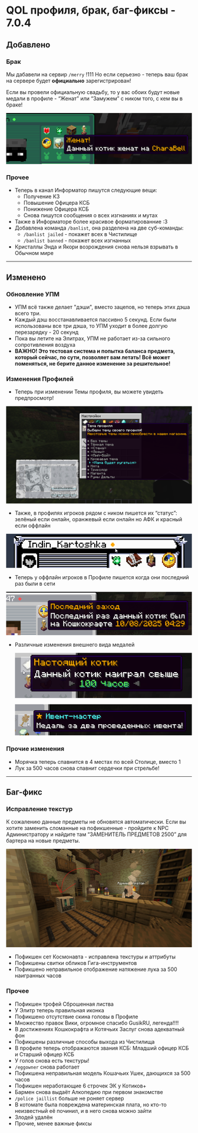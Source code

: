# QOL профиля, брак, баг-фиксы - 7.0.4


## Добавлено

### Брак

Мы дабавели на сервир `/merry` !111
Но если серьезно - теперь ваш брак на сервере будет **официально** зарегистрирован! 

Если вы провели официальную свадьбу, то у вас обоих будут новые медали в профиле - “Женат” или “Замужем” с ником того, с кем вы в браке!

![Медаль в профиле о браке](/assets/updates/7season/7_0_4/wedding.png)

### Прочее

- Теперь в канал Информатор пишутся следующие вещи:
    - Получение КЗ
    - Повышение Офицера КСБ
    - Понижение Офицера КСБ
    - Снова пишутся сообщения о всех изгнаниях и мутах
- Также в Информаторе более красивое форматированние :3
- Добавлена команда `/banlist`, она разделена на две суб-команды:
    - `/banlist jailed` - покажет всех в Чистилище
    - `/banlist banned` - покажет всех изгнанных
- Кристаллы Энда и Якори возрождения снова нельзя взрывать в Обычном мире

---

## Изменено

### Обновление УПМ

- УПМ всё также делает "дэши", вместо зацепов, но теперь этих дэша всего три.
- Каждый дэш восстанавливается пассивно 5 секунд. Если были использованы все три дэша, то УПМ уходит в более долгую перезарядку - 20 секунд
- Пока вы летите на Элитрах, УПМ не работает из-за сильного сопротивления воздуха
- **ВАЖНО! Это тестовая система и попытка баланса предмета, который сейчас, по сути, позволяет вам летать! Всё может поменяться, не берите данное изменение за решительное!**

### Изменения Профилей

- Теперь при изменении Темы профиля, вы можете увидеть предпросмотр!

![Превью тем профилей](/assets/updates/7season/7_0_4/profile_preview.png)

- Также, в профилях игроков рядом с ником пишется их “статус”: зелёный если онлайн, оранжевый если онлайн но АФК и красный если оффлайн

![Статус в профиле](/assets/updates/7season/7_0_4/status.png)

- Теперь у оффлайн игроков в Профиле пишется когда они последний раз были в сети

![Последний онлайн в профиле](/assets/updates/7season/7_0_4/last_online.png)

- Различные изменения внешнего вида медалей
    
    ![Новый вид медалей профиля 1](/assets/updates/7season/7_0_4/new_medal.png)
    
    ![Новый вид медалей профиля 1](/assets/updates/7season/7_0_4/new_medal2.png)
    

### Прочие изменения

- Морячка теперь спавнится в 4 местах по всей Столице, вместо 1
- Лук за 500 часов снова спавнит сердечки при стрельбе!

---

## Баг-фикс

### Исправление текстур

К сожалению данные предметы не обновятся автоматически. Если вы хотите заменить сломанные на пофикшенные - пройдите к NPC Администратору и найдите там “ЗАМЕНИТЕЛЬ ПРЕДМЕТОВ 2500” для бартера на новые предметы.

![изображение.png](/assets/updates/7season/7_0_4/itemexchange.png)

- Пофикшен сет Космонавта - исправлена текстуры и аттрибуты
- Пофикшены свитки обликов Гига-инструментов
- Пофикшено неправильное отображение натяжение лука за 500 наигранных часов

### Прочее

- Пофикшен трофей Сброшенная листва
- У Элитр теперь правильная иконка
- Пофикшено отсутствие скина головы в Профиле
- Множество правок Вики, огромное спасибо GusikRU, легенда!!!!
- В достижениях Кошкокрафта и Котячьих Заслуг снова адекватный фон
- Пофикшены различные способы выхода из Чистилища
- В профиле теперь отображаются звания КСБ: Младший офицер КСБ и Старший офицер КСБ
- У голов снова есть текстуры!
- `/eggowner` снова работает
- Пофикшена неправильная модель Кошачьих Ушек, дающихся за 500 часов
- Пофикшен неработающие 6 строчек ЭК у Котиков+
- Бармен снова выдаёт Алкопедию при первом знакомстве
- `/police jaillist` больше не роняет сервер
- В котомате была повреждена материнская плата, но кто-то неизвестный её починил, и в него снова можно зайти
- Злодей удалён
- Прочие, менее важные фиксы

